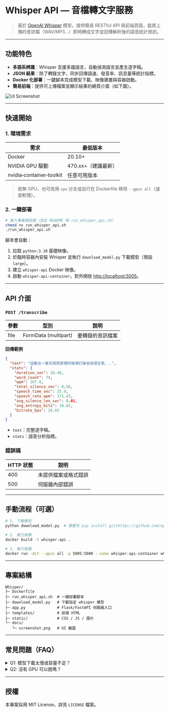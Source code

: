# Whisper API — 音檔轉文字服務

> 基於 [OpenAI Whisper](https://github.com/openai/whisper) 模型，提供簡易 RESTful API 與前端頁面，能將上傳的音訊檔（WAV/MP3…）即時轉成文字並回傳解析後的語音統計資訊。

---

## 功能特色

* **多語系辨識**：Whisper 支援多國語言，自動偵測語言並產生逐字稿。
* **JSON 結果**：除了轉錄文字，同步回傳語速、發音率、訊息量等統計指標。
* **Docker 化部署**：一鍵腳本完成模型下載、映像建置與容器啟動。
* **簡易前端**：提供可上傳檔案並顯示結果的網頁介面（如下圖）。

![UI Screenshot](docs/screenshot.png)

---

## 快速開始

### 1. 環境需求

| 需求                       | 最低版本          |
| ------------------------ | ------------- |
| Docker                   | 20.10+        |
| NVIDIA GPU 驅動            | 470.xx+（建議最新） |
| nvidia‑container‑toolkit | 任意可用版本        |

> 若無 GPU，也可改用 `cpu` 分支或自行在 Dockerfile 移除 `--gpus all`（速度較慢）。

### 2. 一鍵部署

```bash
# 進入專案根目錄（含此 README 與 run_whisper_api.sh）
chmod +x run_whisper_api.sh
./run_whisper_api.sh
```

腳本會自動：

1. 拉取 `python:3.10` 基礎映像。
2. 於臨時容器內安裝 Whisper 並執行 `download_model.py` 下載模型（預設 `large`）。
3. 建立 `whisper-api` Docker 映像。
4. 啟動 `whisper-api-container`，對外開放 [http://localhost:5005](http://localhost:5005)。

---

## API 介面

### `POST /transcribe`

| 參數   | 型別                   | 說明       |
| ---- | -------------------- | -------- |
| file | FormData (multipart) | 要轉錄的音訊檔案 |

**回傳範例**

```json
{
  "text": "這隻在一隻玩球把家裡的玻璃打破爸爸很生氣...",
  "stats": {
    "duration_sec": 26.46,
    "word_count": 74,
    "wpm": 167.8,
    "total_silence_sec": 0.56,
    "speech_time_sec": 25.9,
    "speech_rate_wpm": 171.43,
    "avg_silence_len_sec": 0.01,
    "avg_entropy_bits": 10.02,
    "bitrate_bps": 28.02
  }
}
```

* `text`：完整逐字稿。
* `stats`：語音分析指標。

### 錯誤碼

| HTTP 狀態 | 說明         |
| ------- | ---------- |
| 400     | 未提供檔案或格式錯誤 |
| 500     | 伺服器內部錯誤    |

---

## 手動流程（可選）

```bash
# 1. 下載模型
python download_model.py  # 需要先 pip install git+https://github.com/openai/whisper.git

# 2. 建立映像
docker build -t whisper-api .

# 3. 執行容器
docker run -dit --gpus all -p 5005:5000 --name whisper-api-container whisper-api
```

---

## 專案結構

```
Whisper/
├─ Dockerfile
├─ run_whisper_api.sh  # 一鍵部署腳本
├─ download_model.py   # 下載指定 whisper 模型
├─ app.py              # Flask/FastAPI 伺服器入口
├─ templates/          # 前端 HTML
├─ static/             # CSS / JS / 圖片
└─ docs/
   └─ screenshot.png   # UI 截圖
```

---

## 常見問題（FAQ）

<details>
<summary>Q1: 模型下載太慢或容量不足？</summary>
改編 `download_model.py` 傳入 `--model_size small` 或 `medium` 等參數；或將腳本中的 `download_model.py` 修改為較小模型。
</details>

<details>
<summary>Q2: 沒有 GPU 可以跑嗎？</summary>
可以。修改 `Dockerfile` 以 CPU-only 環境安裝 `torch` 與 `whisper`，並把 `docker run` 裡的 `--gpus all` 移除即可，惟速度會較慢。
</details>

---

## 授權

本專案採用 MIT License，詳見 `LICENSE` 檔案。
